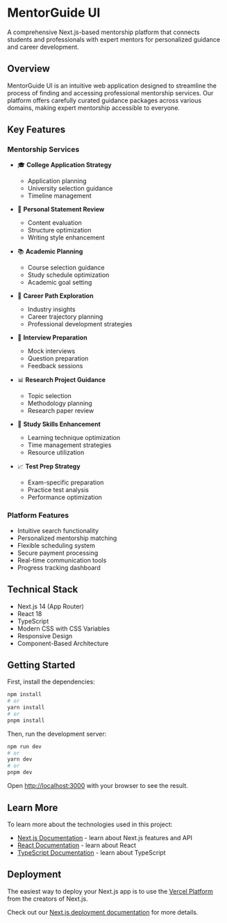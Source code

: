 # MentorGuide UI

A comprehensive Next.js-based mentorship platform that connects students and professionals with expert mentors for personalized guidance and career development.

## Overview

MentorGuide UI is an intuitive web application designed to streamline the process of finding and accessing professional mentorship services. Our platform offers carefully curated guidance packages across various domains, making expert mentorship accessible to everyone.

## Key Features

### Mentorship Services

- 🎓 **College Application Strategy**
  - Application planning
  - University selection guidance
  - Timeline management
  
- 📝 **Personal Statement Review**
  - Content evaluation
  - Structure optimization
  - Writing style enhancement
  
- 📚 **Academic Planning**
  - Course selection guidance
  - Study schedule optimization
  - Academic goal setting
  
- 💼 **Career Path Exploration**
  - Industry insights
  - Career trajectory planning
  - Professional development strategies
  
- 🎯 **Interview Preparation**
  - Mock interviews
  - Question preparation
  - Feedback sessions
  
- 📊 **Research Project Guidance**
  - Topic selection
  - Methodology planning
  - Research paper review
  
- 📖 **Study Skills Enhancement**
  - Learning technique optimization
  - Time management strategies
  - Resource utilization
  
- 📈 **Test Prep Strategy**
  - Exam-specific preparation
  - Practice test analysis
  - Performance optimization

### Platform Features

- Intuitive search functionality
- Personalized mentorship matching
- Flexible scheduling system
- Secure payment processing
- Real-time communication tools
- Progress tracking dashboard

## Technical Stack

- Next.js 14 (App Router)
- React 18
- TypeScript
- Modern CSS with CSS Variables
- Responsive Design
- Component-Based Architecture

## Getting Started

First, install the dependencies:

```bash
npm install
# or
yarn install
# or
pnpm install
```

Then, run the development server:

```bash
npm run dev
# or
yarn dev
# or
pnpm dev
```

Open [http://localhost:3000](http://localhost:3000) with your browser to see the result.

## Learn More

To learn more about the technologies used in this project:

- [Next.js Documentation](https://nextjs.org/docs) - learn about Next.js features and API
- [React Documentation](https://react.dev) - learn about React
- [TypeScript Documentation](https://www.typescriptlang.org/docs) - learn about TypeScript

## Deployment

The easiest way to deploy your Next.js app is to use the [Vercel Platform](https://vercel.com/new?utm_medium=default-template&filter=next.js&utm_source=create-next-app&utm_campaign=create-next-app-readme) from the creators of Next.js.

Check out our [Next.js deployment documentation](https://nextjs.org/docs/app/building-your-application/deploying) for more details.
